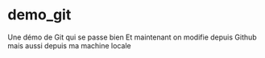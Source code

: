 # demo_git
Une démo de Git qui se passe bien
Et maintenant on modifie depuis Github
mais aussi depuis ma machine locale
